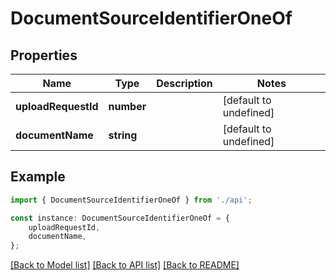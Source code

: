 # DocumentSourceIdentifierOneOf


## Properties

Name | Type | Description | Notes
------------ | ------------- | ------------- | -------------
**uploadRequestId** | **number** |  | [default to undefined]
**documentName** | **string** |  | [default to undefined]

## Example

```typescript
import { DocumentSourceIdentifierOneOf } from './api';

const instance: DocumentSourceIdentifierOneOf = {
    uploadRequestId,
    documentName,
};
```

[[Back to Model list]](../README.md#documentation-for-models) [[Back to API list]](../README.md#documentation-for-api-endpoints) [[Back to README]](../README.md)
